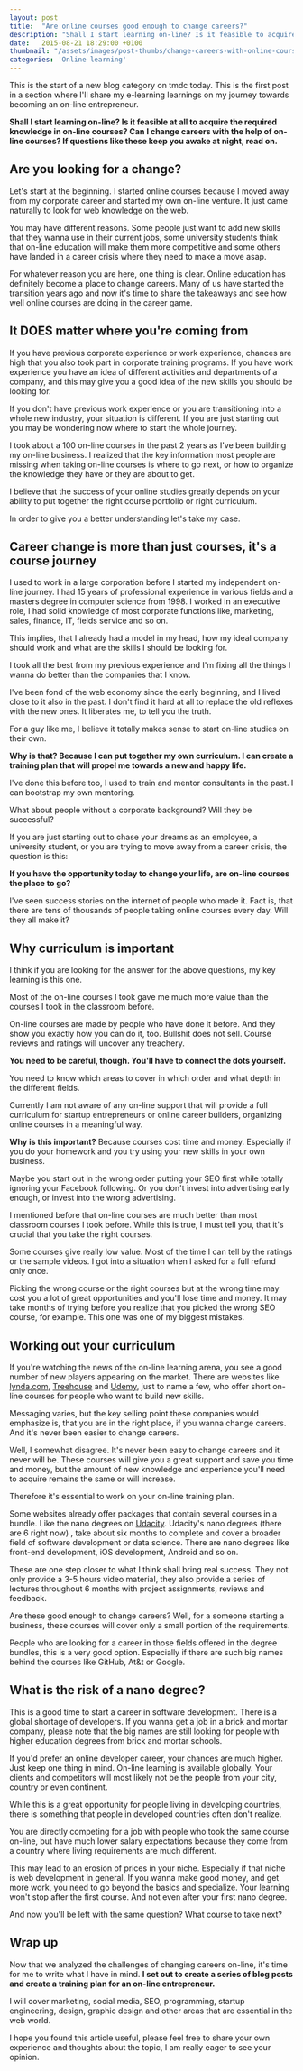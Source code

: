 ```yaml
---
layout: post
title:  "Are online courses good enough to change careers?"
description: "Shall I start learning on-line? Is it feasible to acquire the required knowledge in on-line courses? Can I change careers with the help of on-line courses?"
date:   2015-08-21 18:29:00 +0100
thumbnail: "/assets/images/post-thumbs/change-careers-with-online-courses.jpg"
categories: 'Online learning'
---
```

This is the start of a new blog category on tmdc today. This is the first post in a section where I'll share my e-learning learnings on my journey towards becoming an on-line entrepreneur.

**Shall I start learning on-line? Is it feasible at all to acquire the required knowledge in on-line courses? Can I change careers with the help of on-line courses? If questions like these keep you awake at night, read on.**

## Are you looking for a change?

Let's start at the beginning. I started online courses because I moved away from my corporate career and started my own on-line venture. It just came naturally to look for web knowledge on the web.

You may have different reasons. Some people just want to add new skills that they wanna use in their current jobs, some university students think that on-line education will make them more competitive and some others have landed in a career crisis where they need to make a move asap.

For whatever reason you are here, one thing is clear. Online education has definitely become a place to change careers. Many of us have started the transition years ago and now it's time to share the takeaways and see how well online courses are doing in the career game.

## It DOES matter where you're coming from

If you have previous corporate experience or work experience, chances are high that you also took part in corporate training programs. If you have work experience you have an idea of different activities and departments of a company, and this may give you a good idea of the new skills you should be looking for.

If you don't have previous work experience or you are transitioning into a whole new industry, your situation is different. If you are just starting out you may be wondering now where to start the whole journey.

I took about a 100 on-line courses in the past 2 years as I've been building my on-line business. I realized that the key information most people are missing when taking on-line courses is where to go next, or how to organize the knowledge they have or they are about to get.

I believe that the success of your online studies greatly depends on your ability to put together the right course portfolio or right curriculum.

In order to give you a better understanding let's take my case.

## Career change is more than just courses, it's a course journey

I used to work in a large corporation before I started my independent on-line journey. I had 15 years of professional experience in various fields and a masters degree in computer science from 1998. I worked in an executive role, I had solid knowledge of most corporate functions like, marketing, sales, finance, IT, fields service and so on.

This implies, that I already had a model in my head, how my ideal company should work and what are the skills I should be looking for.

I took all the best from my previous experience and I'm fixing all the things I wanna do better than the companies that I know.

I've been fond of the web economy since the early beginning, and I lived close to it also in the past. I don't find it hard at all to replace the old reflexes with the new ones. It liberates me, to tell you the truth.

For a guy like me, I believe it totally makes sense to start on-line studies on their own.

**Why is that? Because I can put together my own curriculum. I can create a training plan that will propel me towards a new and happy life.**

I've done this before too, I used to train and mentor consultants in the past. I can bootstrap my own mentoring.

What about people without a corporate background? Will they be successful?

If you are just starting out to chase your dreams as an employee, a university student, or you are trying to move away from a career crisis, the question is this:

**If you have the opportunity today to change your life, are on-line courses the place to go?**

I've seen success stories on the internet of people who made it. Fact is, that there are tens of thousands of people taking online courses every day. Will they all make it?

## Why curriculum is important

I think if you are looking for the answer for the above questions, my key learning is this one.

Most of the on-line courses I took gave me much more value than the courses I took in the classroom before.

On-line courses are made by people who have done it before. And they show you exactly how you can do it, too. Bullshit does not sell. Course reviews and ratings will uncover any treachery.

**You need to be careful, though. You'll have to connect the dots yourself.**

You need to know which areas to cover in which order and what depth in the different fields.

Currently I am not aware of any on-line support that will provide a full curriculum for startup entrepreneurs or online career builders, organizing online courses in a meaningful way.

**Why is this important?** Because courses cost time and money. Especially if you do your homework and you try using your new skills in your own business.

Maybe you start out in the wrong order putting your SEO first while totally ignoring your Facebook following. Or you don't invest into advertising early enough, or invest into the wrong advertising.

I mentioned before that on-line courses are much better than most classroom courses I took before. While this is true, I must tell you, that it's crucial that you take the right courses.

Some courses give really low value. Most of the time I can tell by the ratings or the sample videos. I got into a situation when I asked for a full refund only once.

Picking the wrong course or the right courses but at the wrong time may cost you a lot of great opportunities and you'll lose time and money. It may take months of trying before you realize that you picked the wrong SEO course, for example. This one was one of my biggest mistakes.

## Working out your curriculum

If you're watching the news of the on-line learning arena, you see a good number of new players appearing on the market. There are websites like [lynda.com](https://lynda.com), [Treehouse](https://teamtreehouse.com/) and [Udemy](https://udemy.com), just to name a few, who offer short on-line courses for people who want to build new skills.

Messaging varies, but the key selling point these companies would emphasize is, that you are in the right place, if you wanna change careers. And it's never been easier to change careers.

Well, I somewhat disagree. It's never been easy to change careers and it never will be. These courses will give you a great support and save you time and money, but the amount of new knowledge and experience you'll need to acquire remains the same or will increase.

Therefore it's essential to work on your on-line training plan.

Some websites already offer packages that contain several courses in a bundle. Like the nano degrees on [Udacity](https://www.udacity.com/). Udacity's nano degrees (there are 6 right now) , take about six months to complete and cover a broader field of software development or data science. There are nano degrees like front-end development, iOS development, Android and so on.

These are one step closer to what I think shall bring real success. They not only provide a 3-5 hours video material, they also provide a series of lectures throughout 6 months with project assignments, reviews and feedback.

Are these good enough to change careers? Well, for a someone starting a business, these courses will cover only a small portion of the requirements.

People who are looking for a career in those fields offered in the degree bundles, this is a very good option. Especially if there are such big names behind the courses like GitHub, At&t or Google.

## What is the risk of a nano degree?

This is a good time to start a career in software development. There is a global shortage of developers. If you wanna get a job in a brick and mortar company, please note that the big names are still looking for people with higher education degrees from brick and mortar schools.

If you'd prefer an online developer career, your chances are much higher. Just keep one thing in mind. On-line learning is available globally. Your clients and competitors will most likely not be the people from your city, country or even continent.

While this is a great opportunity for people living in developing countries, there is something that people in developed countries often don't realize.

You are directly competing for a job with people who took the same course on-line, but have much lower salary expectations because they come from a country where living requirements are much different.

This may lead to an erosion of prices in your niche. Especially if that niche is web development in general. If you wanna make good money, and get more work, you need to go beyond the basics and specialize. Your learning won't stop after the first course. And not even after your first nano degree.

And now you'll be left with the same question? What course to take next?

## Wrap up

Now that we analyzed the challenges of changing careers on-line, it's time for me to write what I have in mind. **I set out to create a series of blog posts and create a training plan for an on-line entrepreneur.**

I will cover marketing, social media, SEO, programming, startup engineering, design, graphic design and other areas that are essential in the web world.

I hope you found this article useful, please feel free to share your own experience and thoughts about the topic, I am really eager to see your opinion.